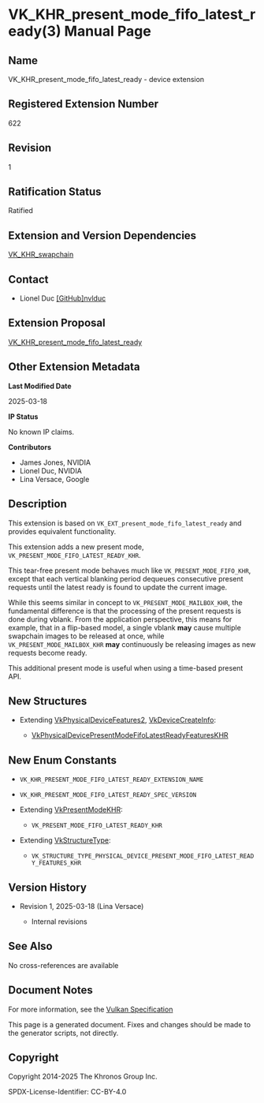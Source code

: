 # VK\_KHR\_present\_mode\_fifo\_latest\_ready(3) Manual Page

## Name

VK\_KHR\_present\_mode\_fifo\_latest\_ready - device extension



## [](#_registered_extension_number)Registered Extension Number

622

## [](#_revision)Revision

1

## [](#_ratification_status)Ratification Status

Ratified

## [](#_extension_and_version_dependencies)Extension and Version Dependencies

[VK\_KHR\_swapchain](https://registry.khronos.org/vulkan/specs/latest/man/html/VK_KHR_swapchain.html)

## [](#_contact)Contact

- Lionel Duc [\[GitHub\]nvlduc](https://github.com/KhronosGroup/Vulkan-Docs/issues/new?body=%5BVK_KHR_present_mode_fifo_latest_ready%5D%20%40nvlduc%0A%2AHere%20describe%20the%20issue%20or%20question%20you%20have%20about%20the%20VK_KHR_present_mode_fifo_latest_ready%20extension%2A)

## [](#_extension_proposal)Extension Proposal

[VK\_KHR\_present\_mode\_fifo\_latest\_ready](https://github.com/KhronosGroup/Vulkan-Docs/tree/main/proposals/VK_KHR_present_mode_fifo_latest_ready.adoc)

## [](#_other_extension_metadata)Other Extension Metadata

**Last Modified Date**

2025-03-18

**IP Status**

No known IP claims.

**Contributors**

- James Jones, NVIDIA
- Lionel Duc, NVIDIA
- Lina Versace, Google

## [](#_description)Description

This extension is based on `VK_EXT_present_mode_fifo_latest_ready` and provides equivalent functionality.

This extension adds a new present mode, `VK_PRESENT_MODE_FIFO_LATEST_READY_KHR`.

This tear-free present mode behaves much like `VK_PRESENT_MODE_FIFO_KHR`, except that each vertical blanking period dequeues consecutive present requests until the latest ready is found to update the current image.

While this seems similar in concept to `VK_PRESENT_MODE_MAILBOX_KHR`, the fundamental difference is that the processing of the present requests is done during vblank. From the application perspective, this means for example, that in a flip-based model, a single vblank **may** cause multiple swapchain images to be released at once, while `VK_PRESENT_MODE_MAILBOX_KHR` **may** continuously be releasing images as new requests become ready.

This additional present mode is useful when using a time-based present API.

## [](#_new_structures)New Structures

- Extending [VkPhysicalDeviceFeatures2](https://registry.khronos.org/vulkan/specs/latest/man/html/VkPhysicalDeviceFeatures2.html), [VkDeviceCreateInfo](https://registry.khronos.org/vulkan/specs/latest/man/html/VkDeviceCreateInfo.html):
  
  - [VkPhysicalDevicePresentModeFifoLatestReadyFeaturesKHR](https://registry.khronos.org/vulkan/specs/latest/man/html/VkPhysicalDevicePresentModeFifoLatestReadyFeaturesKHR.html)

## [](#_new_enum_constants)New Enum Constants

- `VK_KHR_PRESENT_MODE_FIFO_LATEST_READY_EXTENSION_NAME`
- `VK_KHR_PRESENT_MODE_FIFO_LATEST_READY_SPEC_VERSION`
- Extending [VkPresentModeKHR](https://registry.khronos.org/vulkan/specs/latest/man/html/VkPresentModeKHR.html):
  
  - `VK_PRESENT_MODE_FIFO_LATEST_READY_KHR`
- Extending [VkStructureType](https://registry.khronos.org/vulkan/specs/latest/man/html/VkStructureType.html):
  
  - `VK_STRUCTURE_TYPE_PHYSICAL_DEVICE_PRESENT_MODE_FIFO_LATEST_READY_FEATURES_KHR`

## [](#_version_history)Version History

- Revision 1, 2025-03-18 (Lina Versace)
  
  - Internal revisions

## [](#_see_also)See Also

No cross-references are available

## [](#_document_notes)Document Notes

For more information, see the [Vulkan Specification](https://registry.khronos.org/vulkan/specs/latest/html/vkspec.html#VK_KHR_present_mode_fifo_latest_ready)

This page is a generated document. Fixes and changes should be made to the generator scripts, not directly.

## [](#_copyright)Copyright

Copyright 2014-2025 The Khronos Group Inc.

SPDX-License-Identifier: CC-BY-4.0
